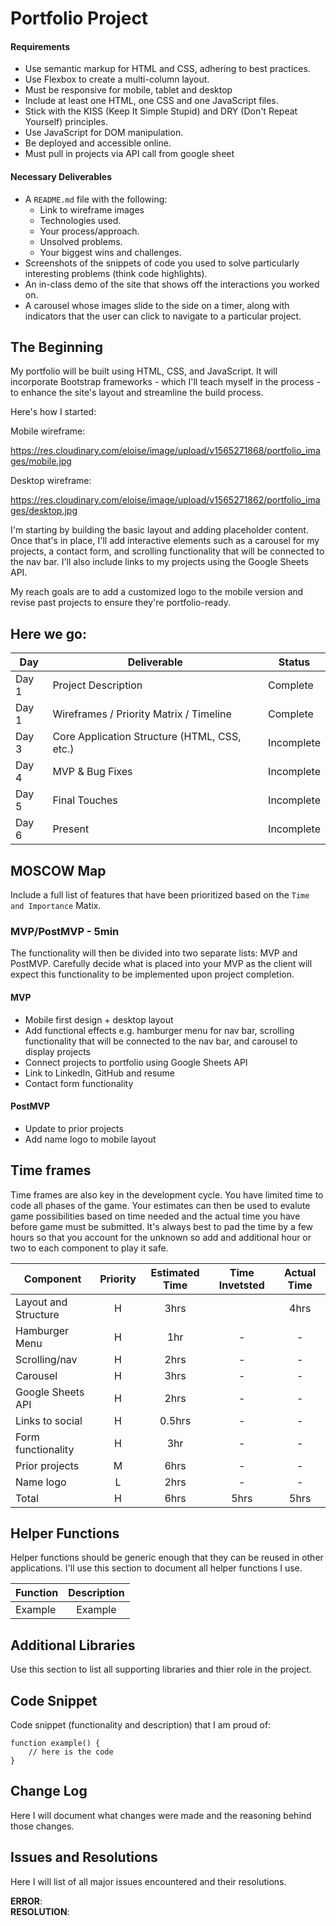 # Portfolio Project

#### Requirements

- Use semantic markup for HTML and CSS, adhering to best practices.
- Use Flexbox to create a multi-column layout.
- Must be responsive for mobile, tablet and desktop
- Include at least one HTML, one CSS and one JavaScript files.
- Stick with the KISS (Keep It Simple Stupid) and DRY (Don't Repeat Yourself) principles.
- Use JavaScript for DOM manipulation.
- Be deployed and accessible online.
- Must pull in projects via API call from google sheet

#### Necessary Deliverables
- A `README.md` file with the following:
  - Link to wireframe images
  - Technologies used.
  - Your process/approach.
  - Unsolved problems.
  - Your biggest wins and challenges.
- Screenshots of the snippets of code you used to solve particularly interesting problems (think code highlights).
- An in-class demo of the site that shows off the interactions you worked on.
- A carousel whose images slide to the side on a timer, along with indicators that the user can click to navigate to a particular project.

## The Beginning

My portfolio will be built using HTML, CSS, and JavaScript. It will incorporate Bootstrap frameworks - which I'll teach myself in the process - to enhance the site's layout and streamline the build process.

Here's how I started:

Mobile wireframe:

https://res.cloudinary.com/eloise/image/upload/v1565271868/portfolio_images/mobile.jpg

Desktop wireframe:

https://res.cloudinary.com/eloise/image/upload/v1565271862/portfolio_images/desktop.jpg

I'm starting by building the basic layout and adding placeholder content. Once that's in place, I'll add interactive elements such as a carousel for my projects, a contact form, and scrolling functionality that will be connected to the nav bar. I'll also include links to my projects using the Google Sheets API.

My reach goals are to add a customized logo to the mobile version and revise past projects to ensure they're portfolio-ready.

## Here we go:

|  Day | Deliverable | Status
|---|---| ---|
|Day 1| Project Description | Complete
|Day 1| Wireframes / Priority Matrix / Timeline | Complete
|Day 3| Core Application Structure (HTML, CSS, etc.) | Incomplete
|Day 4| MVP & Bug Fixes | Incomplete
|Day 5| Final Touches | Incomplete
|Day 6| Present | Incomplete

## MOSCOW Map

Include a full list of features that have been prioritized based on the `Time and Importance` Matix.  

### MVP/PostMVP - 5min

The functionality will then be divided into two separate lists: MVP and PostMVP.  Carefully decide what is placed into your MVP as the client will expect this functionality to be implemented upon project completion.  

#### MVP

- Mobile first design + desktop layout
- Add functional effects e.g. hamburger menu for nav bar, scrolling functionality that will be connected to the nav bar, and carousel to display projects
- Connect projects to portfolio using Google Sheets API
- Link to LinkedIn, GitHub and resume
- Contact form functionality

#### PostMVP

- Update to prior projects
- Add name logo to mobile layout

## Time frames

Time frames are also key in the development cycle.  You have limited time to code all phases of the game.  Your estimates can then be used to evalute game possibilities based on time needed and the actual time you have before game must be submitted. It's always best to pad the time by a few hours so that you account for the unknown so add and additional hour or two to each component to play it safe.

| Component | Priority | Estimated Time | Time Invetsted | Actual Time |
| --- | :---: |  :---: | :---: | :---: |
| Layout and Structure | H |  3hrs|                |           4hrs |
| Hamburger Menu | H |        1hr |              - |              - |
| Scrolling/nav  | H |        2hrs |              - |              - |
| Carousel       | H |        3hrs |              - |              - |
| Google Sheets API | H |     2hrs |              - |              - |
| Links to social | H |       0.5hrs |              - |              - |
| Form functionality | H |    3hr |              - |              - |
| Prior projects | M |       6hrs |              - |              - |
| Name logo | L |             2hrs |              - |              - |
| Total |       H |        6hrs|             5hrs |           5hrs |

## Helper Functions
Helper functions should be generic enough that they can be reused in other applications. I'll use this section to document all helper functions I use.

| Function | Description |
| --- | :---: |  
| Example | Example |

## Additional Libraries
 Use this section to list all supporting libraries and thier role in the project.

## Code Snippet

Code snippet (functionality and description) that I am proud of:   

```
function example() {
	// here is the code
}
```

## Change Log

Here I will document what changes were made and the reasoning behind those changes.  

## Issues and Resolutions

Here I will list of all major issues encountered and their resolutions.

**ERROR**:                               
**RESOLUTION**: 
